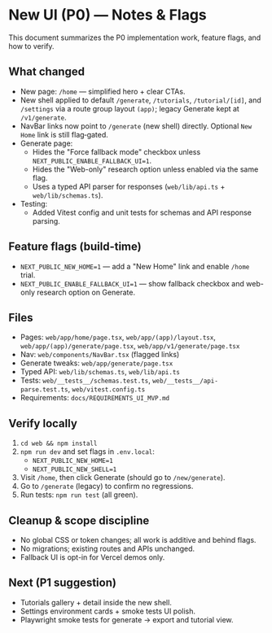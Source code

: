 # New UI (P0) — Notes & Flags

This document summarizes the P0 implementation work, feature flags, and how to verify.

## What changed
- New page: `/home` — simplified hero + clear CTAs.
- New shell applied to default `/generate`, `/tutorials`, `/tutorial/[id]`, and `/settings` via a route group layout `(app)`; legacy Generate kept at `/v1/generate`.
- NavBar links now point to `/generate` (new shell) directly. Optional `New Home` link is still flag‑gated.
- Generate page:
  - Hides the "Force fallback mode" checkbox unless `NEXT_PUBLIC_ENABLE_FALLBACK_UI=1`.
  - Hides the "Web-only" research option unless enabled via the same flag.
  - Uses a typed API parser for responses (`web/lib/api.ts` + `web/lib/schemas.ts`).
- Testing:
  - Added Vitest config and unit tests for schemas and API response parsing.

## Feature flags (build-time)
- `NEXT_PUBLIC_NEW_HOME=1` — add a "New Home" link and enable `/home` trial.
- `NEXT_PUBLIC_ENABLE_FALLBACK_UI=1` — show fallback checkbox and web-only research option on Generate.

## Files
- Pages: `web/app/home/page.tsx`, `web/app/(app)/layout.tsx`, `web/app/(app)/generate/page.tsx`, `web/app/v1/generate/page.tsx`
- Nav: `web/components/NavBar.tsx` (flagged links)
- Generate tweaks: `web/app/generate/page.tsx`
- Typed API: `web/lib/schemas.ts`, `web/lib/api.ts`
- Tests: `web/__tests__/schemas.test.ts`, `web/__tests__/api-parse.test.ts`, `web/vitest.config.ts`
- Requirements: `docs/REQUIREMENTS_UI_MVP.md`

## Verify locally
1. `cd web && npm install`
2. `npm run dev` and set flags in `.env.local`:
   - `NEXT_PUBLIC_NEW_HOME=1`
   - `NEXT_PUBLIC_NEW_SHELL=1`
3. Visit `/home`, then click Generate (should go to `/new/generate`).
4. Go to `/generate` (legacy) to confirm no regressions.
5. Run tests: `npm run test` (all green).

## Cleanup & scope discipline
- No global CSS or token changes; all work is additive and behind flags.
- No migrations; existing routes and APIs unchanged.
- Fallback UI is opt-in for Vercel demos only.

## Next (P1 suggestion)
- Tutorials gallery + detail inside the new shell.
- Settings environment cards + smoke tests UI polish.
- Playwright smoke tests for generate → export and tutorial view.
